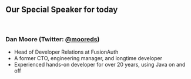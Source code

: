 ## Our Special Speaker for today

<br/>

### Dan Moore (Twitter: [@mooreds](https://twitter.com/mooreds))
- Head of Developer Relations at FusionAuth
- A former CTO, engineering manager, and longtime developer
- Experienced hands-on developer for over 20 years, using Java on and off


